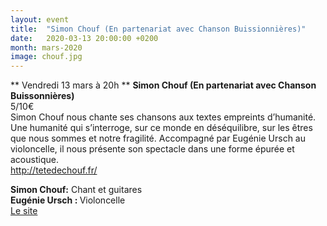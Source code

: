 ```yaml
---
layout: event
title:  "Simon Chouf (En partenariat avec Chanson Buissionnières)"
date:   2020-03-13 20:00:00 +0200
month: mars-2020
image: chouf.jpg
---
```


**
Vendredi 13 mars à 20h  ** **Simon Chouf (En partenariat avec Chanson Buissonnières)**<br /> 5/10€<br /> Simon Chouf nous chante ses chansons aux textes empreints d’humanité. Une humanité qui s’interroge, sur ce monde en déséquilibre, sur les êtres que nous sommes et notre fragilité. Accompagné par Eugénie Ursch au violoncelle, il nous présente son spectacle dans une forme épurée et acoustique.  
<a href="http://tetedechouf.fr/?fbclid=IwAR2PHzSL4XEQ7aGD7P40bYVcTiNgkMmdbLmHAJFWldB6EU54cOWeLswTcXA" target="_blank" rel="nofollow noopener noreferrer">http://tetedechouf.fr/</a>

<div>
  <b>Simon Chouf:</b> Chant et guitares
</div>

<div>
  <b>Eugénie Ursch : </b>Violoncelle<br /> <a href="http://tetedechouf.fr/">Le site</a>
</div>


